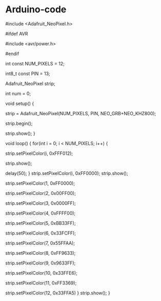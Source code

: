 # Arduino-code
#include <Adafruit_NeoPixel.h>

#ifdef AVR

#include <avr/power.h>

#endif

int const NUM_PIXELS = 12;

int8_t const PIN = 13;

Adafruit_NeoPixel strip;

int num = 0;

void setup() {

strip = Adafruit_NeoPixel(NUM_PIXELS, PIN, NEO_GRB+NEO_KHZ800);

strip.begin();

strip.show(); 
}

void loop() { for(int i = 0; i < NUM_PIXELS; i++) {

  strip.setPixelColor(i, 0xFFF012);
  
  strip.show();
  
  delay(50);
}
  strip.setPixelColor(i, 0xFF0000);
  strip.show();
  
  strip.setPixelColor(1, 0xFF0000);
  
  strip.setPixelColor(2, 0x00FF00);
  
  strip.setPixelColor(3, 0x0000FF);
  
  strip.setPixelColor(4, 0xFFFF00);
  
  strip.setPixelColor(5, 0xBB33FF);
  
  strip.setPixelColor(6, 0x33FCFF);
  
  strip.setPixelColor(7, 0x55FFAA);
  
  strip.setPixelColor(8, 0xFF9633);
  
  strip.setPixelColor(9, 0x9633FF);
  
  strip.setPixelColor(10, 0x33FFE6);
  
  strip.setPixelColor(11, 0xFF3369);
  
  strip.setPixelColor(12, 0x33FFA5)
}
strip.show();
}
